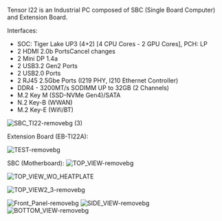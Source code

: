 Tensor I22 is an Industrial PC composed of SBC (Single Board Computer) and Extension Board.

Interfaces:
- SOC: Tiger Lake UP3 (4+2) [4 CPU Cores - 2 GPU Cores], PCH: LP
- 2 HDMI 2.0b PortsCancel changes
- 2 Mini DP 1.4a
- 2 USB3.2 Gen2 Ports
- 2 USB2.0 Ports
- 2 RJ45 2.5Gbe Ports (I219 PHY, I210 Ethernet Controller)
- DDR4 - 3200MT/s SODIMM UP to 32GB (2 Channels)
- M.2 Key M (SSD-NVMe Gen4)/SATA
- N.2 Key-B (WWAN)
- M.2 Key-E (Wifi/BT)

![SBC_TI22-removebg (3)](https://user-images.githubusercontent.com/13163663/150083178-f630356c-0e73-41a7-8b0b-2373228486df.png)

Extension Board (EB-TI22A):

![TEST-removebg](https://user-images.githubusercontent.com/13163663/149961619-10969dbd-55d4-4192-9488-b4a7f4c5c68b.png)

SBC (Motherboard):
![TOP_VIEW-removebg](https://user-images.githubusercontent.com/13163663/149961775-7c68e91f-6002-43af-8681-bc39f7dc6ac2.png)

![TOP_VIEW_WO_HEATPLATE](https://user-images.githubusercontent.com/13163663/150081893-d45118e1-14da-47c5-95bc-3213bcb6c247.png)

![TOP_VIEW2_3-removebg](https://user-images.githubusercontent.com/13163663/150082035-ca819082-746a-4e2f-903e-b44e0bef0494.png)



![Front_Panel-removebg](https://user-images.githubusercontent.com/13163663/149961968-bb62265c-c2ed-4586-93f2-4ee77c3ff65a.png)
![SIDE_VIEW-removebg](https://user-images.githubusercontent.com/13163663/149961973-880eac78-df8c-4bab-8567-eb04155c6a68.png)
![BOTTOM_VIEW-removebg](https://user-images.githubusercontent.com/13163663/149961978-4aa4ef4d-ef60-4d7a-ad73-2432dd916e47.png)



